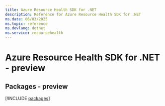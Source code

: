 ```yaml
---
title: Azure Resource Health SDK for .NET
description: Reference for Azure Resource Health SDK for .NET
ms.date: 06/03/2025
ms.topic: reference
ms.devlang: dotnet
ms.service: resourcehealth
---
```

# Azure Resource Health SDK for .NET - preview
## Packages - preview
[!INCLUDE [packages](resource-health-index.md)]